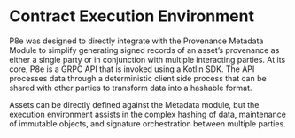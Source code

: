 # Contract Execution Environment

P8e was designed to directly integrate with the Provenance Metadata Module to simplify generating signed records of an asset’s provenance as either a single party or in conjunction with multiple interacting parties. At its core, P8e is a GRPC API that is invoked using a Kotlin SDK. The API processes data through a deterministic client side process that can be shared with other parties to transform data into a hashable format.

Assets can be directly defined against the Metadata module, but the execution environment assists in the complex hashing of data, maintenance of immutable objects, and signature orchestration between multiple parties.

